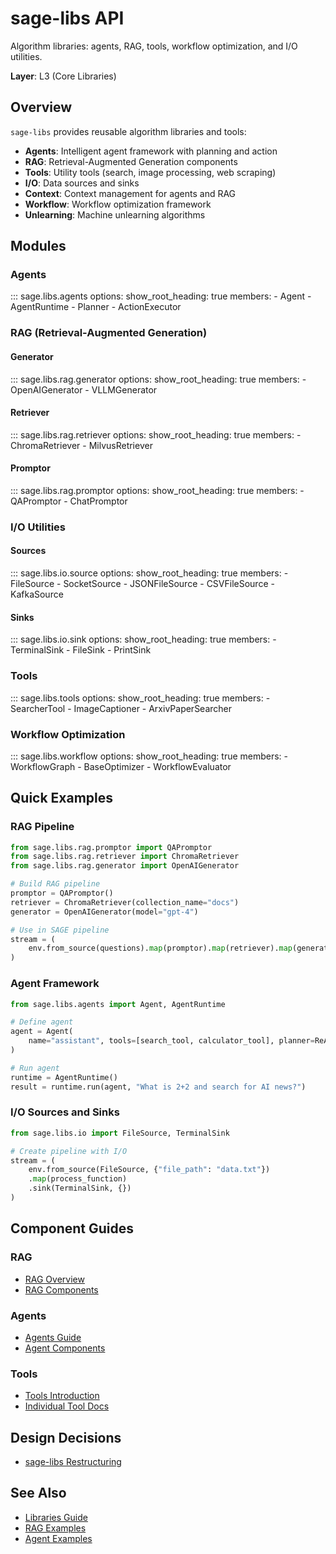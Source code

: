 # sage-libs API

Algorithm libraries: agents, RAG, tools, workflow optimization, and I/O utilities.

**Layer**: L3 (Core Libraries)

## Overview

`sage-libs` provides reusable algorithm libraries and tools:

- **Agents**: Intelligent agent framework with planning and action
- **RAG**: Retrieval-Augmented Generation components
- **Tools**: Utility tools (search, image processing, web scraping)
- **I/O**: Data sources and sinks
- **Context**: Context management for agents and RAG
- **Workflow**: Workflow optimization framework
- **Unlearning**: Machine unlearning algorithms

## Modules

### Agents

::: sage.libs.agents options: show_root_heading: true members: - Agent - AgentRuntime - Planner -
ActionExecutor

### RAG (Retrieval-Augmented Generation)

#### Generator

::: sage.libs.rag.generator options: show_root_heading: true members: - OpenAIGenerator -
VLLMGenerator

#### Retriever

::: sage.libs.rag.retriever options: show_root_heading: true members: - ChromaRetriever -
MilvusRetriever

#### Promptor

::: sage.libs.rag.promptor options: show_root_heading: true members: - QAPromptor - ChatPromptor

### I/O Utilities

#### Sources

::: sage.libs.io.source options: show_root_heading: true members: - FileSource - SocketSource -
JSONFileSource - CSVFileSource - KafkaSource

#### Sinks

::: sage.libs.io.sink options: show_root_heading: true members: - TerminalSink - FileSink -
PrintSink

### Tools

::: sage.libs.tools options: show_root_heading: true members: - SearcherTool - ImageCaptioner -
ArxivPaperSearcher

### Workflow Optimization

::: sage.libs.workflow options: show_root_heading: true members: - WorkflowGraph - BaseOptimizer -
WorkflowEvaluator

## Quick Examples

### RAG Pipeline

```python
from sage.libs.rag.promptor import QAPromptor
from sage.libs.rag.retriever import ChromaRetriever
from sage.libs.rag.generator import OpenAIGenerator

# Build RAG pipeline
promptor = QAPromptor()
retriever = ChromaRetriever(collection_name="docs")
generator = OpenAIGenerator(model="gpt-4")

# Use in SAGE pipeline
stream = (
    env.from_source(questions).map(promptor).map(retriever).map(generator).sink(output)
)
```

### Agent Framework

```python
from sage.libs.agents import Agent, AgentRuntime

# Define agent
agent = Agent(
    name="assistant", tools=[search_tool, calculator_tool], planner=ReActPlanner()
)

# Run agent
runtime = AgentRuntime()
result = runtime.run(agent, "What is 2+2 and search for AI news?")
```

### I/O Sources and Sinks

```python
from sage.libs.io import FileSource, TerminalSink

# Create pipeline with I/O
stream = (
    env.from_source(FileSource, {"file_path": "data.txt"})
    .map(process_function)
    .sink(TerminalSink, {})
)
```

## Component Guides

### RAG

- [RAG Overview](../../guides/packages/sage-libs/rag/README.md)
- [RAG Components](../../guides/packages/sage-libs/rag/api_reference.md)

### Agents

- [Agents Guide](../../guides/packages/sage-libs/agents.md)
- [Agent Components](../../guides/packages/sage-libs/agents/components/)

### Tools

- [Tools Introduction](../../guides/packages/sage-libs/tools_intro.md)
- [Individual Tool Docs](../../guides/packages/sage-libs/tools/)

## Design Decisions

- [sage-libs Restructuring](../../concepts/architecture/design-decisions/sage-libs-restructuring.md)

## See Also

- [Libraries Guide](../../guides/packages/sage-libs/README.md)
- [RAG Examples](../../guides/packages/sage-libs/rag/examples/)
- [Agent Examples](../../guides/packages/sage-libs/agents/examples/)
